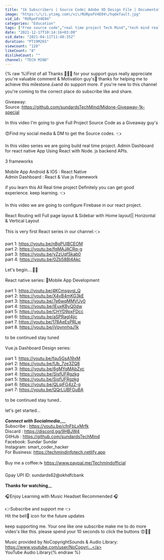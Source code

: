 ```yaml
---
title: "1k Subscribers | Source Code| Adobe XD Design File | Documentation| Giveaway🎁✨ free💥"
image: "https:\/\/i.ytimg.com\/vi\/RURpoFV4E04\/hqdefault.jpg"
vid_id: "RURpoFV4E04"
categories: "Education"
tags: ["Free source code","real time project Tech Mind","tech mind real time project"]
date: "2021-12-17T10:14:16+03:00"
vid_date: "2021-04-11T11:48:35Z"
duration: "PT19M26S"
viewcount: "128"
likeCount: "8"
dislikeCount: ""
channel: "TECH MIND"
---
```

{% raw %}First of all Thanks 🙏🙏🙏 for your support guys really appreciate you're valuable comment &amp; Motivation guy's🤝 thanks for helping me to achieve this milestone.👍and do support more. if you're  new to this channel you're coming to the correct place do subscribe like and share.<br /><br />Giveaway: <br />Source :<a rel="nofollow" target="blank" href="https://github.com/sundardsTechMind/Midone-Giveaway-1k-special">https://github.com/sundardsTechMind/Midone-Giveaway-1k-special</a><br /><br />In this video I'm going to give Full Project Source Code as a Giveaway guy's <br /><br />😍Find my social media &amp; DM to get the Source codes. 👈<br /><br />In this video  series we are going build real time project. Admin Dashboard for react native App Using React  with Node. js backend APIs. <br /><br />3 frameworks<br /><br />Mobile App Android &amp; IOS : React Native<br />Admin Dashboard : React &amp; Vue js Framework<br /><br />if you learn this All Real time project Definitely you can get good experience. keep learning. 👈<br /><br />In this video we are going to configure Firebase in our react project. <br /><br />React Routing will Full page layout &amp; Sidebar with Home layout|| Horizontal &amp; Vertical Layout<br /><br />This is very first React series in our channel.👈<br /><br />part 1: <a rel="nofollow" target="blank" href="https://youtu.be/nBgPUlBCEOM">https://youtu.be/nBgPUlBCEOM</a><br />part 2: <a rel="nofollow" target="blank" href="https://youtu.be/fqMAJACRq-g">https://youtu.be/fqMAJACRq-g</a><br />part 3: <a rel="nofollow" target="blank" href="https://youtu.be/yZzUqfSkab0">https://youtu.be/yZzUqfSkab0</a><br />part 4: <a rel="nofollow" target="blank" href="https://youtu.be/0Zb58Bl4Akc">https://youtu.be/0Zb58Bl4Akc</a><br /><br />Let's begin....🦶💪 <br /><br />React native series: 📲Mobile App Development<br /><br />part 1: <a rel="nofollow" target="blank" href="https://youtu.be/4KCmsgvgj_Q">https://youtu.be/4KCmsgvgj_Q</a><br />part 2: <a rel="nofollow" target="blank" href="https://youtu.be/X4vB4mKG3kE">https://youtu.be/X4vB4mKG3kE</a><br />part 3: <a rel="nofollow" target="blank" href="https://youtu.be/7e6wqMMVUy0">https://youtu.be/7e6wqMMVUy0</a><br />part 4: <a rel="nofollow" target="blank" href="https://youtu.be/IEuxKByQ0dw">https://youtu.be/IEuxKByQ0dw</a><br />part 5: <a rel="nofollow" target="blank" href="https://youtu.be/CHYD9pxFDcc">https://youtu.be/CHYD9pxFDcc</a><br />part 6: <a rel="nofollow" target="blank" href="https://youtu.be/aSPRagI4jjc">https://youtu.be/aSPRagI4jjc</a><br />part 7. <a rel="nofollow" target="blank" href="https://youtu.be/178AeEsPRLw">https://youtu.be/178AeEsPRLw</a><br />part 8. <a rel="nofollow" target="blank" href="https://youtu.be/jVpynnhqJ1k">https://youtu.be/jVpynnhqJ1k</a><br /><br />to be continued stay tuned<br /><br />Vue.js Dashboard Design series:<br /><br />part 1: <a rel="nofollow" target="blank" href="https://youtu.be/fqu5GsA19xM">https://youtu.be/fqu5GsA19xM</a><br />part 2: <a rel="nofollow" target="blank" href="https://youtu.be/fJb_7ze3ZQ8">https://youtu.be/fJb_7ze3ZQ8</a><br />part 3: <a rel="nofollow" target="blank" href="https://youtu.be/6gMYqMAbZvc">https://youtu.be/6gMYqMAbZvc</a><br />part 4: <a rel="nofollow" target="blank" href="https://youtu.be/SisfUFRgzkg">https://youtu.be/SisfUFRgzkg</a><br />part 5: <a rel="nofollow" target="blank" href="https://youtu.be/SisfUFRgzkg">https://youtu.be/SisfUFRgzkg</a><br />part 6: <a rel="nofollow" target="blank" href="https://youtu.be/QLqiFG4zZ-g">https://youtu.be/QLqiFG4zZ-g</a><br />part 7: <a rel="nofollow" target="blank" href="https://youtu.be/QQrLUBFGuBA">https://youtu.be/QQrLUBFGuBA</a><br /><br />to be continued stay tuned.. <br /><br />let's get started...<br /><br />_______Connect with Socialmedia__________<br />Subscribe : <a rel="nofollow" target="blank" href="https://youtu.be/cfnFbLxMrfk">https://youtu.be/cfnFbLxMrfk</a><br />Discard     : <a rel="nofollow" target="blank" href="https://discord.gg/9HBJW4">https://discord.gg/9HBJW4</a><br />GitHub   : <a rel="nofollow" target="blank" href="https://github.com/sundardsTechMind">https://github.com/sundardsTechMind</a><br />Facebook: Sundar Sundar<br />Instagram: smart_coder_hacker<br />For Business: <a rel="nofollow" target="blank" href="https://techmindinfotech.netlify.app">https://techmindinfotech.netlify.app</a><br /><br />Buy me a coffee:☕ <a rel="nofollow" target="blank" href="https://www.paypal.me/Techmindofficial">https://www.paypal.me/Techmindofficial</a><br /><br />Gpay UPI ID: sundards62@okhdfcbank<br /><br />____________Thanks for watching______________<br /><br />🎧Enjoy Learning with Music Headset Recommended 🎧<br /><br />👉Subscribe and support me 👈<br />  Hit the bell🔔 icon for the future  updates<br /><br />keep supporting me. Your one like one subscribe make me to do more video's like this. please spend your 10 seconds to click the buttons 😍🤝🙏<br /><br />Music provided by NoCopyrightSounds &amp; Audio Library: <br /><a rel="nofollow" target="blank" href="https://www.youtube.com/user/NoCopyri...">https://www.youtube.com/user/NoCopyri...</a><br />YouTube Audio Library{% endraw %}
